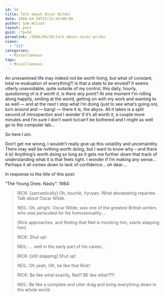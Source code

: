 ```yaml
---
id: 54
title: Talk about Oscar Wilde!
date: 2004-04-29T13:23:45+00:00
author: Sam Wilson
layout: post
guid: /?p=54
permalink: /2004/04/29/talk-about-oscar-wilde/
views:
  - "311"
categories:
  - Miscellaneous
tags:
  - Miscellaneous
---
```

An unexamined life may indeed not be worth living, but what of constant, total re-evaluation of everything?! Is that a state to be envied? It seems utterly unavoidable, quite outside of my control, this daily, hourly, questioning of _is it worth it, is there any point?_ At one moment I&#8217;m rolling along happily, smiling at the world, getting on with my work and wanting to as well — and at the next I stop what I&#8217;m doing (just to see what&#8217;s going on), turn around and — bang! — there it is, the abyss. All it takes is a split second of introspection and I wonder if it&#8217;s all worth it, a couple more minutes and I&#8217;m sure I don&#8217;t want to/can&#8217;t be bothered and I might as well go to the computer lab&#8230;

So here I am.

Don&#8217;t get me wrong, I wouldn&#8217;t really give up this volatility and uncertaintity. There may well be nothing worth doing, but I want to know why &#8211; and there it is! Anything&#8217;s worth doing so long as it gets me further down that track of understanding what it is that feels right. I wonder if I&#8217;m making any sense&#8230; Perhaps it all comes down to lack of confidence&#8230; oh dear&#8230;.

In response to the title of this post:

&#8220;The Young Ones: Nasty&#8221;: 1984:

> RICK: [sarcastically] Oh, touchè, Vyvyan. What devastating repartee. Talk about Oscar Wilde.
> 
> NEIL: Oh, alright. Oscar Wilde, was one of the greatest British writers who was perscuted for his homosexuality&#8230;.
> 
> [Rick approaches, and feeling that Neil is mocking him, starts slapping him]
> 
> RICK: Shut up!
> 
> NEIL: &#8230; well in the early part of his career&#8230;
> 
> RICK: [still slapping] Shut up!
> 
> NEIL: Oh yeah, OK, be like that Rick!
> 
> RICK: Be like what exactly, Neil? BE like what??!!
> 
> NEIL: Be like a complete and utter drag and bring everything down in the whole world.